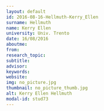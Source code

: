 ```yaml
---
layout: default 
id: 2016-08-16-Hellmuth-Kerry_Ellen
surname: Hellmuth
name: Kerry Ellen
university: Univ. Trento
date: 16/08/2016
aboutme: 
from: 
research_topic: 
subtitle: 
advisor: 
keywords: 
website: 
img: no_picture.jpg
thumbnail: no_picture_thumb.jpg
alt: Kerry Ellen Hellmuth
modal-id: stud73
---
```

